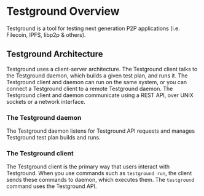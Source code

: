 # Testground Overview

Testground is a tool for testing next generation P2P applications (i.e. Filecoin, IPFS, libp2p & others).

## Testground Architecture

Testground uses a client-server architecture. The Testground client talks to the Testground daemon, which builds a given test plan, and runs it. The Testground client and daemon can run on the same system, or you can connect a Testground client to a remote Testground daemon. The Testground client and daemon communicate using a REST API, over UNIX sockets or a network interface.

### The Testground daemon

The Testground daemon listens for Testground API requests and manages Testground test plan builds and runs.

### The Testground client

The Testground client is the primary way that users interact with Testground. When you use commands such as `testground run`, the client sends these commands to daemon, which executes them. The `testground` command uses the Testground API.
